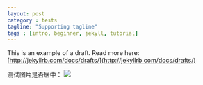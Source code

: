 ```yaml
---
layout: post
category : tests
tagline: "Supporting tagline"
tags : [intro, beginner, jekyll, tutorial]
---
```


This is an example of a draft. Read more here: [http://jekyllrb.com/docs/drafts/](http://jekyllrb.com/docs/drafts/)

测试图片是否居中：
![](https://github.com/identicons/aaronszxia.png)

